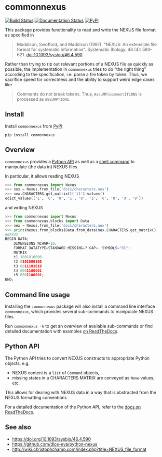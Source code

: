 # commonnexus

[![Build Status](https://github.com/dlce-eva/commonnexus/workflows/tests/badge.svg)](https://github.com/dlce-eva/commonnexus/actions?query=workflow%3Atests)
[![Documentation Status](https://readthedocs.org/projects/commonnexus/badge/?version=latest)](https://commonnexus.readthedocs.io/en/latest/?badge=latest)
[![PyPI](https://badge.fury.io/py/commonnexus.svg)](https://pypi.org/project/commonnexus)

This package provides functionality to read and write the NEXUS file format as specified in

> Maddison, Swofford, and Maddison (1997). "NEXUS: An extensible file format for systematic information". Systematic Biology. 46 (4): 590–621. [doi:10.1093/sysbio/46.4.590](https://doi.org/10.1093/sysbio/46.4.590)

Rather than trying to rip out relevant portions of a NEXUS file as quickly as possible, the implementation
in `commonnexus` tries to do "the right thing" according to the specification, i.e. parse a file token by
token. Thus, we sacrifice speed for correctness and the ability to support weird edge cases like

> Comments do not break tokens. Thus, `AssuMP[comment]TiONS` is processed as `ASSUMPTIONS`.


## Install

Install `commonnexus` from [PyPI](https://pypi.org/project/commonnexus):
```shell
pip install commonnexus
```


## Overview

`commonnexus` provides a [Python API](#python-api) as well as a [shell command](#command-line-usage)
to manipulate (the data in) NEXUS files.

In particular, it allows reading NEXUS

```python
>>> from commonnexus import Nexus
>>> nex = Nexus.from_file('docs/characters.nex')
>>> nex.CHARACTERS.get_matrix()['t1'].values()
odict_values(['1', '0', '0', '1', '0', '1', '0', '0', '0', '0'])
```

and writing NEXUS

```python
>>> from commonnexus import Nexus
>>> from commonnexus.blocks import Data
>>> nex = Nexus.from_file('docs/characters.nex')
>>> print(Nexus.from_blocks(Data.from_data(nex.CHARACTERS.get_matrix())))
#NEXUS
BEGIN DATA;
	DIMENSIONS NCHAR=10;
	FORMAT DATATYPE=STANDARD MISSING=? GAP=- SYMBOLS="01";
	MATRIX 
    t1 1001010000
    t2 0101000100
    t3 0011101010
    t4 0001100001
    t5 0001100001;
END;
```


## Command line usage

Installing the `commonnexus` package will also install a command line interface `commonnexus`, which provides several
sub-commands to manipulate NEXUS files.

Run `commonnexus -h` to get an overview of available sub-commands or find detailed documentation
with examples [on ReadTheDocs](https://commonnexus.readthedocs.io/en/latest/cli.html).


## Python API

The Python API tries to convert NEXUS constructs to appropriate Python objects, e.g.
- NEXUS content is a `list` of `Command` objects,
- missing states in a CHARACTERS MATRIX are conveyed as `None` values, etc.

This allows for dealing with NEXUS data in a way that is abstracted from the NEXUS formatting
conventions

For a detailed documentation of the Python API, refer to the
[docs on ReadTheDocs](https://commonnexus.readthedocs.io/en/latest/index.html).


## See also

- https://doi.org/10.1093/sysbio/46.4.590
- https://github.com/dlce-eva/python-nexus
- http://wiki.christophchamp.com/index.php?title=NEXUS_file_format
